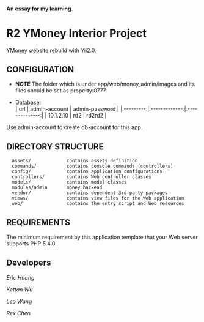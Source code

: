 #### An essay for my learning.
   
   
   
   
R2 YMoney Interior Project
================================

YMoney website rebuild with Yii2.0.


CONFIGURATION
-------------

* __NOTE__ The folder which is under app/web/money_admin/images and its files should be set as property:0777.

* Database:   
|    url    | admin-account | admin-password |
|:---------:|:-------------:|:--------------:|
| 10.1.2.10 |      rd2      |     rd2rd2     |

Use admin-account to create db-account for this app.

DIRECTORY STRUCTURE
-------------------

      assets/             contains assets definition
      commands/           contains console commands (controllers)
      config/             contains application configurations
      controllers/        contains Web controller classes
      models/             contains model classes
      modules/admin       money backend
      vendor/             contains dependent 3rd-party packages
      views/              contains view files for the Web application
      web/                contains the entry script and Web resources


REQUIREMENTS
------------

The minimum requirement by this application template that your Web server supports PHP 5.4.0.


Developers
------------

_Eric Huang_

_Kettan Wu_

_Leo Wang_

_Rex Chen_

